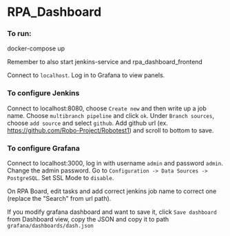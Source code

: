 # RPA_Dashboard

### To run:
docker-compose up

Remember to also start jenkins-service and rpa_dashboard_frontend

Connect to `localhost`. Log in to Grafana to view panels.

### To configure Jenkins
Connect to localhost:8080, choose `Create new` and then write up a job name. Choose `multibranch pipeline` and click `ok`. Under `Branch sources`, choose `add source` and select `github`. Add github url (ex. https://github.com/Robo-Project/Robotest1) and scroll to bottom to save.

### To configure Grafana
Connect to localhost:3000, log in with username `admin` and password `admin`. Change the admin password.
Go to `Configuration -> Data Sources -> PostgreSQL`. Set SSL Mode to `disable`.

On RPA Board, edit tasks and add correct jenkins job name to correct one (replace the "Search" from url path).

If you modify grafana dashboard and want to save it, click `Save dashboard` from Dashboard view, copy the JSON and copy it to path `grafana/dashboards/dash.json`

